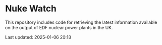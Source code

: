 # Nuke Watch

This repository includes code for retrieving the latest information available on the output of EDF nuclear power plants in the UK.

Last updated: 2025-01-06 20:13